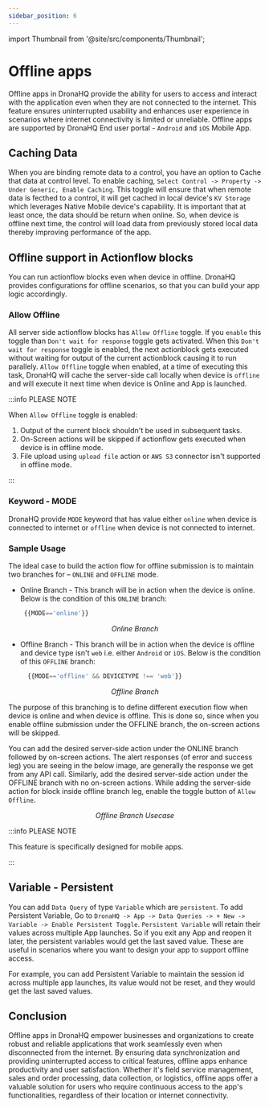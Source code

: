 ```yaml
---
sidebar_position: 6
---
```


import Thumbnail from '@site/src/components/Thumbnail';

# Offline apps

Offline apps in DronaHQ provide the ability for users to access and interact with the application even when they are not connected to the internet. This feature ensures uninterrupted usability and enhances user experience in scenarios where internet connectivity is limited or unreliable. Offline apps are supported by DronaHQ End user portal - `Android` and `iOS` Mobile App.

## Caching Data
 
When you are binding remote data to a control, you have an option to Cache that data at control level. To enable caching, `Select Control -> Property -> Under Generic, Enable Caching`. This toggle will ensure that when remote data is fecthed to a control, it will get cached in local device's `KV Storage` which leverages Native Mobile device's capability. It is important that at least once, the data should be return when online. So, when device is offline next time, the control will load data from previously stored local data thereby improving performance of the app.

## Offline support in Actionflow blocks

You can run actionflow blocks even when device in offline. DronaHQ provides configurations for offline scenarios, so that you can build your app logic accordingly.


### Allow Offline

All server side actionflow blocks has `Allow Offline` toggle. If you `enable` this toggle than `Don't wait for response` toggle gets activated. When this `Don't wait for response` toggle is enabled, the next actionblock gets executed without waiting for output of the current actionblock causing it to run parallely.
`Allow Offline` toggle when enabled, at a time of executing this task, DronaHQ will cache the server-side call locally when device is `offline` and will execute it next time when device is Online and App is launched.

:::info PLEASE NOTE

When `Allow Offline` toggle is enabled:
1. Output of the current block shouldn't be used in subsequent tasks.
2. On-Screen actions will be skipped if actionflow gets executed when device is in offline mode.
3. File upload using `upload file` action or `AWS S3` connector isn't supported in offline mode.

:::


### Keyword - MODE

DronaHQ provide `MODE` keyword that has value either `online` when device is connected to internet or `offline` when device is not connected to internet.

### Sample Usage

The ideal case to build the action flow for offline submission is to maintain two branches for – `ONLINE` and `OFFLINE` mode.



- Online Branch - This branch will be in action when the device is online. Below is the condition of this `ONLINE` branch:


   ```js
    {{MODE=='online'}}
   ```

<figure>
  <Thumbnail src="/img/mobile-apps/offline-apps-branch-online.png" alt="Online Branch" />
  <figcaption align = "center"><i>Online Branch</i></figcaption>
</figure>

- Offline Branch - This branch will be in action when the device is offline and device type isn't `web` i.e. either `Android` or `iOS`. Below is the condition of this `OFFLINE` branch:


   ```js
     {{MODE=='offline' && DEVICETYPE !== 'web'}} 
   ```

<figure>
  <Thumbnail src="/img/mobile-apps/offline-apps-branch-offline.png" alt="Offline Branch" />
  <figcaption align = "center"><i>Offline Branch</i></figcaption>
</figure>


The purpose of this branching is to define different execution flow when device is online and when device is offline. This is done so, since when you enable offline submission under the OFFLINE branch, the on-screen actions will be skipped.

You can add the desired server-side action under the ONLINE branch followed by on-screen actions. The alert responses (of error and success leg) you are seeing in the below image, are generally the response we get from any API call. Similarly, add the desired server-side action under the OFFLINE branch with no on-screen actions. While adding the server-side action for block inside offline branch leg, enable the toggle button of `Allow Offline`.

<figure>
  <Thumbnail src="/img/mobile-apps/offline-apps-branch.png" alt="Offline Branch Usecase" />
  <figcaption align = "center"><i>Offline Branch Usecase</i></figcaption>
</figure>

:::info PLEASE NOTE

This feature is specifically designed for mobile apps.

:::


## Variable - Persistent

You can add `Data Query` of type `Variable` which are `persistent`. To add Persistent Variable, Go to `DronaHQ -> App -> Data Queries -> + New -> Variable -> Enable Persistent Toggle`.
`Persistent Variable` will retain their values across multiple App launches. So if you exit any App and reopen it later, the persistent variables would get the last saved value. These are useful in scenarios where you want to design your app to support offline access.

For example, you can add Persistent Variable to maintain the session id across multiple app launches, its value would not be reset, and they would get the last saved values.

## Conclusion

Offline apps in DronaHQ empower businesses and organizations to create robust and reliable applications that work seamlessly even when disconnected from the internet. By ensuring data synchronization and providing uninterrupted access to critical features, offline apps enhance productivity and user satisfaction. Whether it's field service management, sales and order processing, data collection, or logistics, offline apps offer a valuable solution for users who require continuous access to the app's functionalities, regardless of their location or internet connectivity.





